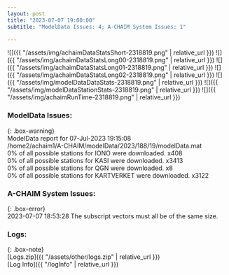 ```yaml
---
layout: post
title: "2023-07-07 19:00:00"
subtitle: "ModelData Issues: 4; A-CHAIM System Issues: 1"

---
```


![]({{ "/assets/img/achaimDataStatsShort-2318819.png" | relative_url }})
![]({{ "/assets/img/achaimDataStatsLong00-2318819.png" | relative_url }})
![]({{ "/assets/img/achaimDataStatsLong01-2318819.png" | relative_url }})
![]({{ "/assets/img/achaimDataStatsLong02-2318819.png" | relative_url }})
![]({{ "/assets/img/modelDataDataStats-2318819.png" | relative_url }})
![]({{ "/assets/img/modelDataStationStats-2318819.png" | relative_url }})
![]({{ "/assets/img/achaimRunTime-2318819.png" | relative_url }})


### ModelData Issues:  
  
{: .box-warning}  
 ModelData report for 07-Jul-2023 19:15:08   
 /home2/achaim1/A-CHAIM/modelData/2023/188/19/modelData.mat   
 0% of all possible stations for IONO were downloaded. x408   
 0% of all possible stations for KASI were downloaded. x3413   
 0% of all possible stations for QGN were downloaded. x8   
 0% of all possible stations for KARTVERKET were downloaded. x3122   
  
### A-CHAIM System Issues:  
  
{: .box-error}  
2023-07-07 18:53:28 The subscript vectors must all be of the same size.  

### Logs:  
  
{: .box-note}  
[Logs.zip]({{ "/assets/other/logs.zip" | relative_url }})  
[Log Info]({{ "/logInfo" | relative_url }})  
